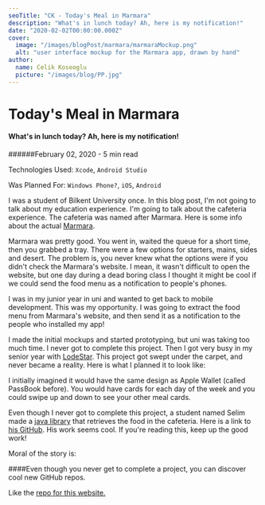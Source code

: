 ```yaml
---
seoTitle: "CK - Today's Meal in Marmara"
description: "What's in lunch today? Ah, here is my notification!"
date: "2020-02-02T00:00:00.000Z"
cover:
  image: "/images/blogPost/marmara/marmaraMockup.png"
  alt: "user interface mockup for the Marmara app, drawn by hand"
author:
  name: Celik Koseoglu
  picture: "/images/blog/PP.jpg"
---
```


# Today's Meal in Marmara

#### What's in lunch today? Ah, here is my notification!

######February 02, 2020 - 5 min read

Technologies Used: `Xcode`, `Android Studio`

Was Planned For: `Windows Phone?`, `iOS`, `Android`

I was a student of Bilkent University once. In this blog post, I'm not
going to talk about my education experience. I'm going to talk about the cafeteria
experience. The cafeteria was named after Marmara. Here is some info about the actual [Marmara](https://en.wikipedia.org/wiki/Marmara_Region).

Marmara was pretty good. You went in, waited the queue for a short
time, then you grabbed a tray. There were a few options
for starters, mains, sides and desert. The problem is, you never knew what the
options were if you didn't check the Marmara's website. I mean, it wasn't
difficult to open the website, but one day during a dead boring class I thought
it might be cool if we could send the food menu as a notification to people's
phones.

I was in my junior year in uni and wanted to get back to mobile development.
This was my opportunity. I was going to extract the food menu from Marmara's website,
and then send it as a notification to the people who installed my app!

I made the initial mockups and started prototyping, but uni was taking too much time. I never got
to complete this project. Then I got very busy in my senior year with [LodeStar](https://www.lodestarapp.com).
This project got swept under the carpet, and never became a reality. Here is what I planned it to look like:

 <MediaCarousel folder="marmara" images="marmaraMockup.png"/>
 
I initially imagined it would have the same design as Apple Wallet (called PassBook before). You
would have cards for each day of the week and you could swipe up and down to see your other meal cards.

Even though I never got to complete this project, a student named Selim
made a [java library](https://github.com/selimfirat/bilkent-meals-api) that 
retrieves the food in the cafeteria. Here is a link to [his GitHub](https://github.com/selimfirat).
His work seems cool. If you're reading this, keep up the good work!

Moral of the story is:

####Even though you never get to complete a project, you can discover cool new GitHub repos.

Like the [repo for this website.](https://github.com/celikkoseoglu/celikk-personal-website)